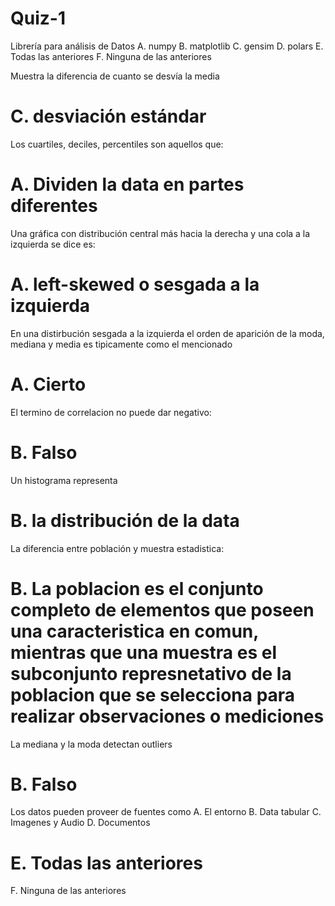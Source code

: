 # Quiz-1

Librería para análisis de Datos
A. numpy
B. matplotlib
C. gensim
D. polars
E. Todas las anteriores
F. Ninguna de las anteriores

Muestra la diferencia de cuanto se desvía la media
# C. desviación estándar

Los cuartiles, deciles, percentiles son aquellos que:
# A. Dividen la data en partes diferentes

Una gráfica con distribución central más hacia la derecha y una cola a la izquierda se dice es:
# A. left-skewed o sesgada a la izquierda

En una distirbución sesgada a la izquierda el orden de aparición de la moda, mediana y media es tipicamente como el mencionado
# A. Cierto

El termino de correlacion no puede dar negativo:
# B. Falso

Un histograma representa
# B. la distribución de la data

La diferencia entre población y muestra estadistica:
# B. La poblacion es el conjunto completo de elementos que poseen una caracteristica en comun, mientras que una muestra es el subconjunto represnetativo de la poblacion que se selecciona para realizar observaciones o mediciones

La mediana y la moda detectan outliers
# B. Falso

Los datos pueden proveer de fuentes como
A. El entorno
B. Data tabular
C. Imagenes y Audio
D. Documentos
# E. Todas las anteriores
F. Ninguna de las anteriores
